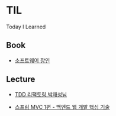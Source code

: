 # TIL
Today I Learned

## Book

- [소프트웨어 장인](https://github.com/kyh1126/TIL/blob/main/book/%EC%86%8C%ED%94%84%ED%8A%B8%EC%9B%A8%EC%96%B4_%EC%9E%A5%EC%9D%B8.md)


## Lecture

- [TDD 리팩토링 박재성님](https://github.com/kyh1126/TIL/blob/main/lecture/TDD_%EB%A6%AC%ED%8C%A9%ED%86%A0%EB%A7%81_%EB%B0%95%EC%9E%AC%EC%84%B1%EB%8B%98.md)

- [스프링 MVC 1편 - 백엔드 웹 개발 핵심 기술](https://github.com/kyh1126/TIL/blob/main/lecture/%EC%8A%A4%ED%94%84%EB%A7%81_MVC_1%ED%8E%B8-1_%EC%9B%B9_%EC%95%A0%ED%94%8C%EB%A6%AC%EC%BC%80%EC%9D%B4%EC%85%98_%EC%9D%B4%ED%95%B4.md)
